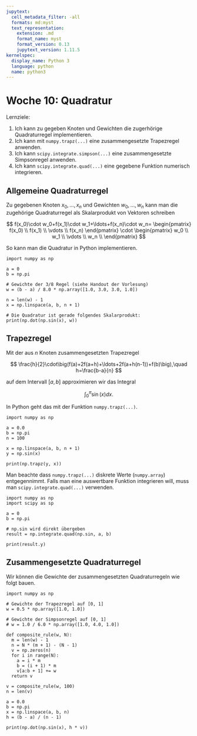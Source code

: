 ```yaml
---
jupytext:
  cell_metadata_filter: -all
  formats: md:myst
  text_representation:
    extension: .md
    format_name: myst
    format_version: 0.13
    jupytext_version: 1.11.5
kernelspec:
  display_name: Python 3
  language: python
  name: python3
---
```


# Woche 10: Quadratur

Lernziele:

1. Ich kann zu gegeben Knoten und Gewichten die zugerhörige Quadraturregel implementieren.
2. Ich kann mit `numpy.trapz(...)` eine zusammengesetzte Trapezregel anwenden.
3. Ich kann `scipy.integrate.simpson(...)` eine zusammengesetzte Simpsonregel anwenden.
4. Ich kann `scipy.integrate.quad(...)` eine gegebene Funktion numerisch integrieren.

## Allgemeine Quadraturregel

Zu gegebenen Knoten $x_0,\ldots,x_n$ und Gewichten $w_0,\ldots,w_n$ kann man die zugehörige Quadraturregel als Skalarprodukt von Vektoren schreiben

$$
f(x_0)\cdot w_0+f(x_1)\cdot w_1+\ldots+f(x_n)\cdot w_n=
\begin{pmatrix}
    f(x_0) \\
    f(x_1) \\
    \vdots \\
    f(x_n)
\end{pmatrix}
\cdot
\begin{pmatrix}
    w_0 \\
    w_1 \\
    \vdots \\
    w_n \\
\end{pmatrix}
$$

So kann man die Quadratur in Python implementieren.

```{code-cell} ipython3
import numpy as np

a = 0
b = np.pi

# Gewichte der 3/8 Regel (siehe Handout der Vorlesung)
w = (b - a) / 8.0 * np.array([1.0, 3.0, 3.0, 1.0])

n = len(w) - 1
x = np.linspace(a, b, n + 1)

# Die Quadratur ist gerade folgendes Skalarprodukt:
print(np.dot(np.sin(x), w))
```

## Trapezregel

Mit der aus $n$ Knoten zusammengesetzten Trapezregel

$$
\frac{h}{2}\cdot\big(f(a)+2f(a+h)+\ldots+2f(a+h(n-1))+f(b)\big),\quad
h=\frac{b-a}{n}
$$

auf dem Intervall $[a,b]$ approximieren wir das Integral

$$
\int_0^\pi\sin(x)dx.
$$

In Python geht das mit der Funktion `numpy.trapz(...)`.

```{code-cell} ipython3
import numpy as np

a = 0.0
b = np.pi
n = 100

x = np.linspace(a, b, n + 1)
y = np.sin(x)

print(np.trapz(y, x))
```

Man beachte dass `numpy.trapz(...)` diskrete Werte (`numpy.array`) entgegennimmt.
Falls man eine auswertbare Funktion integrieren will,
muss man `scipy.integrate.quad(...)` verwenden.

```{code-cell} ipython3
import numpy as np
import scipy as sp

a = 0
b = np.pi

# np.sin wird direkt übergeben
result = np.integrate.quad(np.sin, a, b)

print(result.y)
```

## Zusammengesetzte Quadraturregel

Wir können die Gewichte der zusammengesetzten Quadraturregeln wie folgt bauen.

```{code-cell} ipython3
import numpy as np

# Gewichte der Trapezregel auf [0, 1]
w = 0.5 * np.array([1.0, 1.0])

# Gewichte der Simpsonregel auf [0, 1]
# w = 1.0 / 6.0 * np.array([1.0, 4.0, 1.0])

def composite_rule(w, N):
  m = len(w) - 1
  n = N * (m + 1) - (N - 1)
  v = np.zeros(n)
  for i in range(N):
    a = i * m
    b = (i + 1) * m
    v[a:b + 1] += w
  return v

v = composite_rule(w, 100)
n = len(v)

a = 0.0
b = np.pi
x = np.linspace(a, b, n)
h = (b - a) / (n - 1)

print(np.dot(np.sin(x), h * v))
```